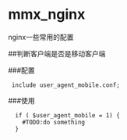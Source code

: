 # mmx_nginx
nginx一些常用的配置

##判断客户端是否是移动客户端

###配置
```shell
 include user_agent_mobile.conf;
```

###使用

```shell
  if ( $user_agent_mobile = 1) {
    #TODO:do something
  }
```
